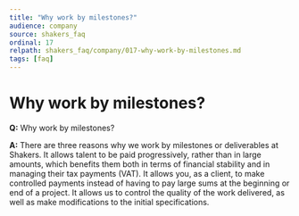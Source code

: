```yaml
---
title: "Why work by milestones?"
audience: company
source: shakers_faq
ordinal: 17
relpath: shakers_faq/company/017-why-work-by-milestones.md
tags: [faq]
---
```


# Why work by milestones?

**Q:** Why work by milestones?

**A:** There are three reasons why we work by milestones or deliverables at Shakers. It allows talent to be paid progressively, rather than in large amounts, which benefits them both in terms of financial stability and in managing their tax payments (VAT). It allows you, as a client, to make controlled payments instead of having to pay large sums at the beginning or end of a project. It allows us to control the quality of the work delivered, as well as make modifications to the initial specifications.
